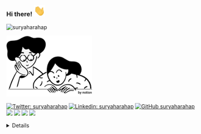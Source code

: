 ### Hi there! <img src="https://raw.githubusercontent.com/suryaharahap/suryaharahap/master/wave.gif" width="30px">
<p align="left"> 
  <img src="https://komarev.com/ghpvc/?username=suryaharahap&label=Views&color=blue&style=plastic" alt="suryaharahap" /> 
</p>

<img src="https://github.com/suryaharahap/suryaharahap/blob/master/img_notion.png" width="225"  alt="image_topright"/>

[![Twitter: suryaharahap](https://img.shields.io/twitter/follow/SuryaHarahap18?style=social)](https://twitter.com/SuryaHarahap18)
[![Linkedin: suryaharahap](https://img.shields.io/badge/-suryaharahap-blue?style=flat-square&logo=Linkedin&logoColor=white&link=https://www.linkedin.com/in/suryaharahap)](https://www.linkedin.com/in/suryaharahap)
[![GitHub suryaharahap](https://img.shields.io/github/followers/suryaharahap?label=follow&style=social)](https://github.com/suryaharahap)
<br>
<img src="https://img.shields.io/badge/git-%23F05033.svg?logo=git&logoColor=white"/>
<img src="https://img.shields.io/badge/iOS-000000?logo=ios&logoColor=white">
<img src="https://img.shields.io/badge/swift-%23FA7343.svg?logo=swift&logoColor=white"/>
<img src="https://img.shields.io/badge/Xcode-007ACC??logo=Xcode&logoColor=white"/>
<br>
<details>
  <br>
  <a href="https://app.daily.dev/suryaharahap">
    <img src="https://github.com/suryaharahap/suryaharahap/blob/master/devcard.svg" width="256" align="right" alt="Surya H's Dev Card"/>
  </a>
  
  ## I am Surya-Harahap

  You can call me Surya... i'm a Software Engineer. I am always open to collaborating on projects and innovative ideas. I like to discover, learn new things, eager to learn, and humble. Find out more about me [website (@suryaharahap)](https://suryaharahap.me) & feel free to connect with me here. :)

  <a href="https://github.com/suryaharahap">
   <img align="top" src="https://github-readme-stats.vercel.app/api?username=suryaharahap&amp;show_icons=true&amp;count_private=true&amp;theme=cobalt" alt="GitHub Stats"/>
  </a>

  <img src="https://raw.githubusercontent.com/suryaharahap/suryaharahap/master/suryaintrogif.gif" width="900px">

  ---
  **have a great day! 😊 ©2023**
</details>


